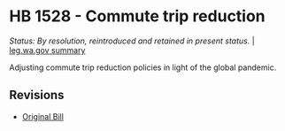 # HB 1528 - Commute trip reduction
*Status: By resolution, reintroduced and retained in present status.* | [leg.wa.gov summary](https://app.leg.wa.gov/billsummary?BillNumber=1528&Year=2021)

Adjusting commute trip reduction policies in light of the global pandemic.

## Revisions
* [Original Bill](1/)